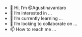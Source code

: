 - 👋 Hi, I’m @Agustinavardaro
- 👀 I’m interested in ...
- 🌱 I’m currently learning ...
- 💞️ I’m looking to collaborate on ...
- 📫 How to reach me ...

<!---
Agustinavardaro/Agustinavardaro is a ✨ special ✨ repository because its `README.md` (this file) appears on your GitHub profile.
You can click the Preview link to take a look at your changes.
--->
